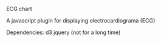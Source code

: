 ECG chart

A javascript plugin for displaying electrocardiograma (ECG)

Dependencies:
  d3
  jquery (not for a long time)
